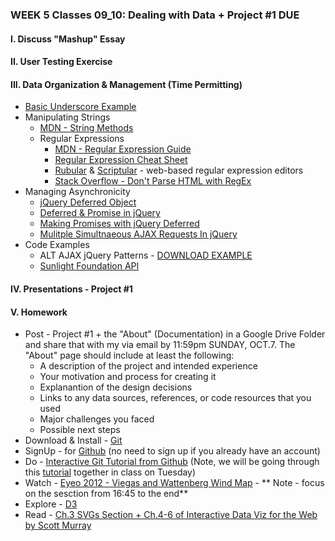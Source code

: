 ### WEEK 5 Classes 09_10: Dealing with Data + Project #1 DUE  

#### I. Discuss "Mashup" Essay

#### II. User Testing Exercise

#### III. Data Organization & Management (Time Permitting)
* [Basic Underscore Example](https://github.com/craigprotzel/Mashups/blob/master/09_10_Dealing_With_Data/Basic_Underscore/friends.js)
* Manipulating Strings
	* [MDN - String Methods](https://developer.mozilla.org/en-US/docs/Web/JavaScript/Reference/Global_Objects/String/prototype#Properties)
	* Regular Expressions
		* [MDN - Regular Expression Guide](https://developer.mozilla.org/en-US/docs/Web/JavaScript/Guide/Regular_Expressions)
		* [Regular Expression Cheat Sheet](http://www.cheatography.com/davechild/cheat-sheets/regular-expressions/)
		* [Rubular](http://rubular.com/) & [Scriptular](http://scriptular.com/) - web-based regular expression editors
		* [Stack Overflow - Don't Parse HTML with RegEx](http://stackoverflow.com/questions/1732348/regex-match-open-tags-except-xhtml-self-contained-tags)
* Managing Asynchronicity
	* [jQuery Deferred Object](http://api.jquery.com/category/deferred-object/)
	* [Deferred & Promise in jQuery](http://www.bitstorm.org/weblog/2012-1/Deferred_and_promise_in_jQuery.html)
	* [Making Promises with jQuery Deferred](http://www.htmlgoodies.com/beyond/javascript/making-promises-with-jquery-deferred.html)
	* [Mulitple Simultnaeous AJAX Requests In jQuery](http://css-tricks.com/multiple-simultaneous-ajax-requests-one-callback-jquery/)
* Code Examples
	* ALT AJAX jQuery Patterns - [DOWNLOAD EXAMPLE](https://dl.dropboxusercontent.com/u/9648298/Alt_AJAX_jQuery_Patterns.zip)
	* [Sunlight Foundation API](http://sunlightfoundation.com/api/)

#### IV. Presentations - Project #1

#### V. Homework
* Post - Project #1 + the "About" (Documentation) in a Google Drive Folder and share that with my via email by 11:59pm SUNDAY, OCT.7. The "About" page should include at least the following:  
	* A description of the project and intended experience
	* Your motivation and process for creating it
	* Explanantion of the design decisions
	* Links to any data sources, references, or code resources that you used
	* Major challenges you faced
	* Possible next steps
* Download & Install - [Git](http://git-scm.com/downloads)
* SignUp - for [Github](https://github.com/) (no need to sign up if you already have an account)
* Do - [Interactive Git Tutorial from Github](http://try.github.io/levels/1/challenges/1) (Note, we will be going through this [tutorial](https://github.com/craigprotzel/Mashups/tree/master/_Help/How_To/Github_Pages) together in class on Tuesday)
* Watch - [Eyeo 2012 - Viegas and Wattenberg Wind Map](https://vimeo.com/48625144) - ** Note - focus 
on the sesction from 16:45  to the end**
* Explore - [D3](http://d3js.org/)
* Read - [Ch.3 SVGs Section + Ch.4-6 of Interactive Data Viz for the Web by Scott Murray](https://github.com/craigprotzel/Mashups/blob/master/_Readings/ScottMurray_Interactive%20Data%20Visualization%20for%20the%20Web_%20An%20Introduction%20to%20Designing%20with%20D3.pdf)

